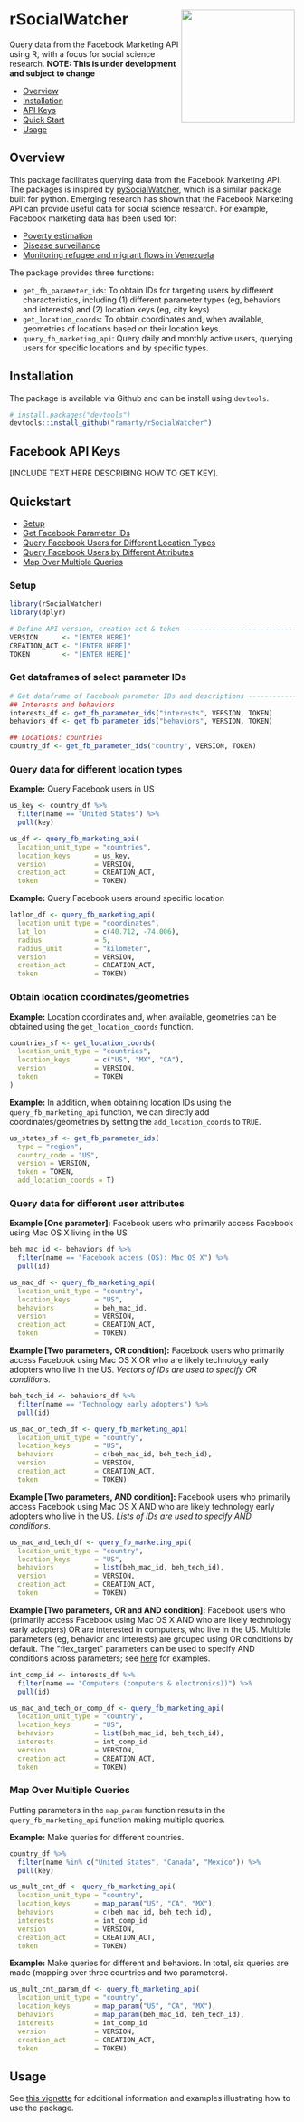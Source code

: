 # rSocialWatcher <img src="man/figures/logo.png" align="right" width="200" />

Query data from the Facebook Marketing API using R, with a focus for social science research. __NOTE: This is under development and subject to change__

* [Overview](#overview)
* [Installation](#installation)
* [API Keys](#apikey)
* [Quick Start](#quick)
* [Usage](#usage)

## Overview <a name="overview"></a>

This package facilitates querying data from the Facebook Marketing API. The packages is inspired by [pySocialWatcher](https://github.com/maraujo/pySocialWatcher), which is a similar package built for python. Emerging research has shown that the Facebook Marketing API can provide useful data for social science research. For example, Facebook marketing data has been used for:

* [Poverty estimation](https://ojs.aaai.org//index.php/ICWSM/article/view/7361)
* [Disease surveillance](https://arxiv.org/abs/1705.04045)
* [Monitoring refugee and migrant flows in Venezuela](https://journals.plos.org/plosone/article?id=10.1371/journal.pone.0229175)

The package provides three functions:

* `get_fb_parameter_ids`: To obtain IDs for targeting users by different characteristics, including (1) different parameter types (eg, behaviors and interests) and (2) location keys (eg, city keys)
* `get_location_coords`: To obtain coordinates and, when available, geometries of locations based on their location keys.
* `query_fb_marketing_api`: Query daily and monthly active users, querying users for specific locations and by specific types. 

## Installation <a name="installation"></a>
The package is available via Github and can be install using `devtools`.

```r
# install.packages("devtools")
devtools::install_github("ramarty/rSocialWatcher")
```

## Facebook API Keys <a name="apikeys"></a>

[INCLUDE TEXT HERE DESCRIBING HOW TO GET KEY].

## Quickstart <a name="quick"></a>

* [Setup](#quick-setup)
* [Get Facebook Parameter IDs](#quick-param-id)
* [Query Facebook Users for Different Location Types](#quick-location)
* [Query Facebook Users by Different Attributes](#quick-attributes)
* [Map Over Multiple Queries](#quick-multiple)

### Setup <a name="quick-setup"></a>
```r
library(rSocialWatcher)
library(dplyr)

# Define API version, creation act & token -------------------------------------
VERSION      <- "[ENTER HERE]"
CREATION_ACT <- "[ENTER HERE]"
TOKEN        <- "[ENTER HERE]"
```

### Get dataframes of select parameter IDs <a name="quick-param-id"></a>
```r
# Get dataframe of Facebook parameter IDs and descriptions ---------------------
## Interests and behaviors
interests_df <- get_fb_parameter_ids("interests", VERSION, TOKEN)
behaviors_df <- get_fb_parameter_ids("behaviors", VERSION, TOKEN)

## Locations: countries
country_df <- get_fb_parameter_ids("country", VERSION, TOKEN)
```

### Query data for different location types <a name="quick-location"></a>

__Example:__ Query Facebook users in US
```r
us_key <- country_df %>% 
  filter(name == "United States") %>% 
  pull(key)

us_df <- query_fb_marketing_api(
  location_unit_type = "countries",
  location_keys      = us_key,
  version            = VERSION, 
  creation_act       = CREATION_ACT, 
  token              = TOKEN)
```

__Example:__ Query Facebook users around specific location
```r
latlon_df <- query_fb_marketing_api(
  location_unit_type = "coordinates",
  lat_lon            = c(40.712, -74.006),
  radius             = 5,
  radius_unit        = "kilometer",
  version            = VERSION, 
  creation_act       = CREATION_ACT, 
  token              = TOKEN)
```

### Obtain location coordinates/geometries <a name="quick-location"></a>

__Example:__ Location coordinates and, when available, geometries can be obtained using the `get_location_coords` function.

```r
countries_sf <- get_location_coords(
  location_unit_type = "countries",
  location_keys      = c("US", "MX", "CA"),
  version            = VERSION,
  token              = TOKEN
)
```

__Example:__ In addition, when obtaining location IDs using the `query_fb_marketing_api` function, we can directly add coordinates/geometries by setting the `add_location_coords` to `TRUE`.

```r
us_states_sf <- get_fb_parameter_ids(
  type = "region", 
  country_code = "US", 
  version = VERSION, 
  token = TOKEN,
  add_location_coords = T)
```

### Query data for different user attributes <a name="quick-attributes"></a>

__Example [One parameter]:__ Facebook users who primarily access Facebook using Mac OS X living in the US
```r
beh_mac_id <- behaviors_df %>% 
  filter(name == "Facebook access (OS): Mac OS X") %>% 
  pull(id)

us_mac_df <- query_fb_marketing_api(
  location_unit_type = "country",
  location_keys      = "US",
  behaviors          = beh_mac_id,
  version            = VERSION,
  creation_act       = CREATION_ACT,
  token              = TOKEN)
```

__Example [Two parameters, OR condition]:__ Facebook users who primarily access Facebook using Mac OS X OR who are likely technology early adopters who live in the US. _Vectors of IDs are used to specify OR conditions._
```r
beh_tech_id <- behaviors_df %>% 
  filter(name == "Technology early adopters") %>% 
  pull(id)

us_mac_or_tech_df <- query_fb_marketing_api(
  location_unit_type = "country",
  location_keys      = "US",
  behaviors          = c(beh_mac_id, beh_tech_id),
  version            = VERSION,
  creation_act       = CREATION_ACT,
  token              = TOKEN)
```

__Example [Two parameters, AND condition]:__ Facebook users who primarily access Facebook using Mac OS X AND who are likely technology early adopters who live in the US. _Lists of IDs are used to specify AND conditions._
```r
us_mac_and_tech_df <- query_fb_marketing_api(
  location_unit_type = "country",
  location_keys      = "US",
  behaviors          = list(beh_mac_id, beh_tech_id),
  version            = VERSION,
  creation_act       = CREATION_ACT,
  token              = TOKEN)
```

__Example [Two parameters, OR and AND condition]:__ Facebook users who (primarily access Facebook using Mac OS X AND who are likely technology early adopters) OR are interested in computers, who live in the US. Multiple parameters (eg, behavior and interests) are grouped using OR conditions by default. The "flex_target" parameters can be used to specify AND conditions across parameters; see [here](https://ramarty.github.io/rSocialWatcher/articles/rsocialwatcher-vignette.html#flexible-targetting-or-and-and) for examples. 
```r
int_comp_id <- interests_df %>% 
  filter(name == "Computers (computers & electronics))") %>% 
  pull(id)

us_mac_and_tech_or_comp_df <- query_fb_marketing_api(
  location_unit_type = "country",
  location_keys      = "US",
  behaviors          = list(beh_mac_id, beh_tech_id),
  interests          = int_comp_id
  version            = VERSION,
  creation_act       = CREATION_ACT,
  token              = TOKEN)
```

### Map Over Multiple Queries <a name="quick-multiple"></a>

Putting parameters in the `map_param` function results in the `query_fb_marketing_api` function making multiple queries.

__Example:__ Make queries for different countries.
```r
country_df %>% 
  filter(name %in% c("United States", "Canada", "Mexico")) %>% 
  pull(key)

us_mult_cnt_df <- query_fb_marketing_api(
  location_unit_type = "country",
  location_keys      = map_param("US", "CA", "MX"),
  behaviors          = c(beh_mac_id, beh_tech_id),
  interests          = int_comp_id
  version            = VERSION,
  creation_act       = CREATION_ACT,
  token              = TOKEN)
```

__Example:__ Make queries for different and behaviors. In total, six queries are made (mapping over three countries and two parameters).
```r
us_mult_cnt_param_df <- query_fb_marketing_api(
  location_unit_type = "country",
  location_keys      = map_param("US", "CA", "MX"),
  behaviors          = map_param(beh_mac_id, beh_tech_id),
  interests          = int_comp_id
  version            = VERSION,
  creation_act       = CREATION_ACT,
  token              = TOKEN)
```

## Usage <a name="usage"></a>
See [this vignette](https://ramarty.github.io/rSocialWatcher/articles/rsocialwatcher-vignette.html) for additional information and examples illustrating how to use the package. 
